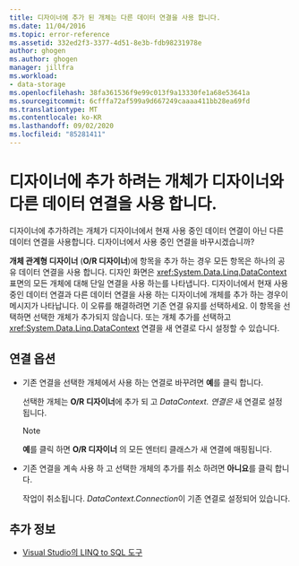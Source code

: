 ```yaml
---
title: 디자이너에 추가 된 개체는 다른 데이터 연결을 사용 합니다.
ms.date: 11/04/2016
ms.topic: error-reference
ms.assetid: 332ed2f3-3377-4d51-8e3b-fdb98231978e
author: ghogen
ms.author: ghogen
manager: jillfra
ms.workload:
- data-storage
ms.openlocfilehash: 38fa361536f9e99c013f9a13330fe1a68e53641a
ms.sourcegitcommit: 6cfffa72af599a9d667249caaaa411bb28ea69fd
ms.translationtype: MT
ms.contentlocale: ko-KR
ms.lasthandoff: 09/02/2020
ms.locfileid: "85281411"
---
```

# <a name="the-objects-you-are-adding-to-the-designer-use-a-different-data-connection-than-the-designer"></a>디자이너에 추가 하려는 개체가 디자이너와 다른 데이터 연결을 사용 합니다.

디자이너에 추가하려는 개체가 디자이너에서 현재 사용 중인 데이터 연결이 아닌 다른 데이터 연결을 사용합니다. 디자이너에서 사용 중인 연결을 바꾸시겠습니까?

**개체 관계형 디자이너** (**O/R 디자이너**)에 항목을 추가 하는 경우 모든 항목은 하나의 공유 데이터 연결을 사용 합니다. 디자인 화면은 <xref:System.Data.Linq.DataContext> 표면의 모든 개체에 대해 단일 연결을 사용 하는를 나타냅니다. 디자이너에서 현재 사용 중인 데이터 연결과 다른 데이터 연결을 사용 하는 디자이너에 개체를 추가 하는 경우이 메시지가 나타납니다. 이 오류를 해결하려면 기존 연결 유지를 선택하세요. 이 항목을 선택하면 선택한 개체가 추가되지 않습니다. 또는 개체 추가를 선택하고 <xref:System.Data.Linq.DataContext> 연결을 새 연결로 다시 설정할 수 있습니다.

## <a name="connection-options"></a>연결 옵션

- 기존 연결을 선택한 개체에서 사용 하는 연결로 바꾸려면 **예**를 클릭 합니다.

   선택한 개체는 **O/R 디자이너**에 추가 되 고 *DataContext. 연결은* 새 연결로 설정 됩니다.

   > [!NOTE]
   > **예**를 클릭 하면 **O/R 디자이너** 의 모든 엔터티 클래스가 새 연결에 매핑됩니다.

- 기존 연결을 계속 사용 하 고 선택한 개체의 추가를 취소 하려면 **아니요**를 클릭 합니다.

   작업이 취소됩니다. *DataContext.Connection*이 기존 연결로 설정되어 있습니다.

## <a name="see-also"></a>추가 정보

- [Visual Studio의 LINQ to SQL 도구](../data-tools/linq-to-sql-tools-in-visual-studio2.md)
